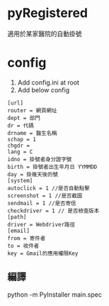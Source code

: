 # pyRegistered
適用於某家醫院的自動掛號

# config
1. Add config.ini at root
2. Add below config 

```
[url]
router = 網頁網址
dept = 部門
dr = 代碼
drname = 醫生名稱
schap = 1
chgdr = 
lang = C
idno = 掛號者身分證字號
birth = 掛號者出生年月日 YYMMDD
day = 掛幾天後的號
[system]
autoclick = 1 //是否自動點擊
screenshot = 1 //是否截圖
sendmail = 1 //是否寄信
checkdriver = 1 // 是否檢查版本
[path]
driver = Webdriver路徑
[email]
from = 寄件者
to = 收件者
key = Gmail的應用權限Key
```

## 編譯
python -m PyInstaller main.spec


